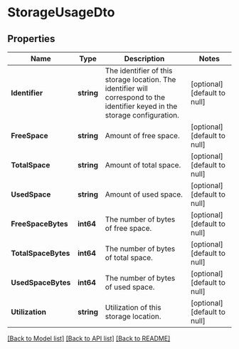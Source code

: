# StorageUsageDto

## Properties
Name | Type | Description | Notes
------------ | ------------- | ------------- | -------------
**Identifier** | **string** | The identifier of this storage location. The identifier will correspond to the identifier keyed in the storage configuration. | [optional] [default to null]
**FreeSpace** | **string** | Amount of free space. | [optional] [default to null]
**TotalSpace** | **string** | Amount of total space. | [optional] [default to null]
**UsedSpace** | **string** | Amount of used space. | [optional] [default to null]
**FreeSpaceBytes** | **int64** | The number of bytes of free space. | [optional] [default to null]
**TotalSpaceBytes** | **int64** | The number of bytes of total space. | [optional] [default to null]
**UsedSpaceBytes** | **int64** | The number of bytes of used space. | [optional] [default to null]
**Utilization** | **string** | Utilization of this storage location. | [optional] [default to null]

[[Back to Model list]](../pkg/nifi/README.md#documentation-for-models) [[Back to API list]](../pkg/nifi/README.md#documentation-for-api-endpoints) [[Back to README]](../pkg/nifi/README.md)


